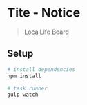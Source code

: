 # Tite - Notice

> LocalLife Board

## Setup

``` bash
# install dependencies
npm install

# task runner
gulp watch
```